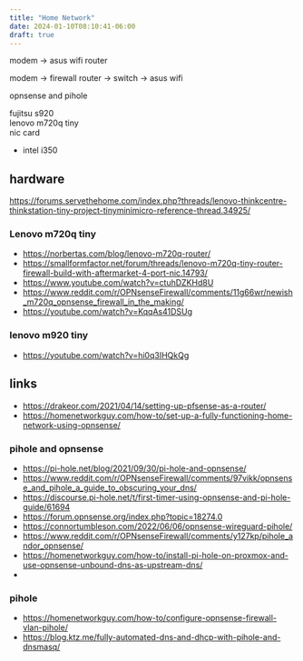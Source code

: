 ```yaml
---
title: "Home Network"
date: 2024-01-10T08:10:41-06:00
draft: true
---
```


modem -> asus wifi router   

modem -> firewall router -> switch -> asus wifi  

opnsense and pihole  

fujitsu s920  
lenovo m720q tiny  
nic card
+ intel i350

## hardware

https://forums.servethehome.com/index.php?threads/lenovo-thinkcentre-thinkstation-tiny-project-tinyminimicro-reference-thread.34925/

### Lenovo m720q tiny
- https://norbertas.com/blog/lenovo-m720q-router/
- https://smallformfactor.net/forum/threads/lenovo-m720q-tiny-router-firewall-build-with-aftermarket-4-port-nic.14793/
- https://www.youtube.com/watch?v=ctuhDZKHd8U
- https://www.reddit.com/r/OPNsenseFirewall/comments/11g66wr/newish_m720q_opnsense_firewall_in_the_making/
- https://youtube.com/watch?v=KqqAs41DSUg

### lenovo m920 tiny
- https://youtube.com/watch?v=hi0q3IHQkQg

## links
- https://drakeor.com/2021/04/14/setting-up-pfsense-as-a-router/
- https://homenetworkguy.com/how-to/set-up-a-fully-functioning-home-network-using-opnsense/

### pihole and opnsense
- https://pi-hole.net/blog/2021/09/30/pi-hole-and-opnsense/
- https://www.reddit.com/r/OPNsenseFirewall/comments/97vikk/opnsense_and_pihole_a_guide_to_obscuring_your_dns/
- https://discourse.pi-hole.net/t/first-timer-using-opnsense-and-pi-hole-guide/61694
- https://forum.opnsense.org/index.php?topic=18274.0
- https://connortumbleson.com/2022/06/06/opnsense-wireguard-pihole/
- https://www.reddit.com/r/OPNsenseFirewall/comments/y127kp/pihole_andor_opnsense/
- https://homenetworkguy.com/how-to/install-pi-hole-on-proxmox-and-use-opnsense-unbound-dns-as-upstream-dns/
- 

### pihole
- https://homenetworkguy.com/how-to/configure-opnsense-firewall-vlan-pihole/
- https://blog.ktz.me/fully-automated-dns-and-dhcp-with-pihole-and-dnsmasq/